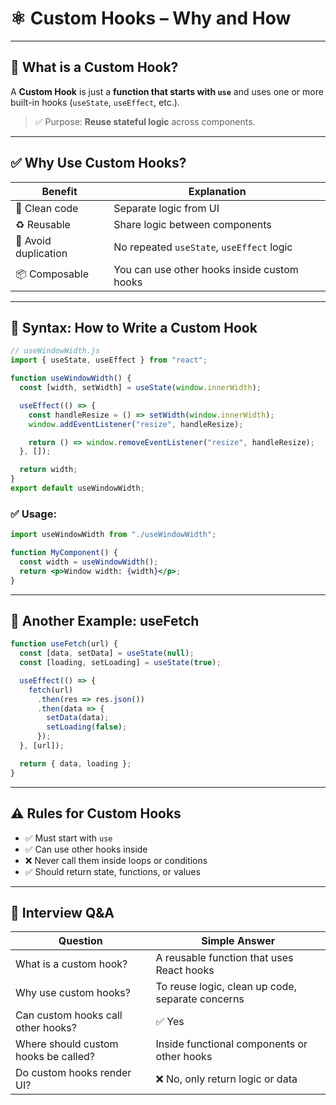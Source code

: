 # ⚛️ Custom Hooks – Why and How

---

## 🧠 What is a Custom Hook?

A **Custom Hook** is just a **function that starts with `use`** and uses one or more built-in hooks (`useState`, `useEffect`, etc.).

> ✅ Purpose: **Reuse stateful logic** across components.

---

## ✅ Why Use Custom Hooks?

| Benefit | Explanation |
|--------|-------------|
| 🧼 Clean code | Separate logic from UI |
| ♻️ Reusable | Share logic between components |
| 🚫 Avoid duplication | No repeated `useState`, `useEffect` logic |
| 📦 Composable | You can use other hooks inside custom hooks |

---

## 🧪 Syntax: How to Write a Custom Hook

```jsx
// useWindowWidth.js
import { useState, useEffect } from "react";

function useWindowWidth() {
  const [width, setWidth] = useState(window.innerWidth);

  useEffect(() => {
    const handleResize = () => setWidth(window.innerWidth);
    window.addEventListener("resize", handleResize);

    return () => window.removeEventListener("resize", handleResize);
  }, []);

  return width;
}
export default useWindowWidth;
```

### ✅ Usage:

```jsx
import useWindowWidth from "./useWindowWidth";

function MyComponent() {
  const width = useWindowWidth();
  return <p>Window width: {width}</p>;
}
```

---

## 🧪 Another Example: useFetch

```jsx
function useFetch(url) {
  const [data, setData] = useState(null);
  const [loading, setLoading] = useState(true);

  useEffect(() => {
    fetch(url)
      .then(res => res.json())
      .then(data => {
        setData(data);
        setLoading(false);
      });
  }, [url]);

  return { data, loading };
}
```

---

## ⚠️ Rules for Custom Hooks

- ✅ Must start with `use`
- ✅ Can use other hooks inside
- ❌ Never call them inside loops or conditions
- ✅ Should return state, functions, or values

---

## 🧪 Interview Q&A

| Question | Simple Answer |
|----------|---------------|
| What is a custom hook? | A reusable function that uses React hooks |
| Why use custom hooks? | To reuse logic, clean up code, separate concerns |
| Can custom hooks call other hooks? | ✅ Yes |
| Where should custom hooks be called? | Inside functional components or other hooks |
| Do custom hooks render UI? | ❌ No, only return logic or data |
